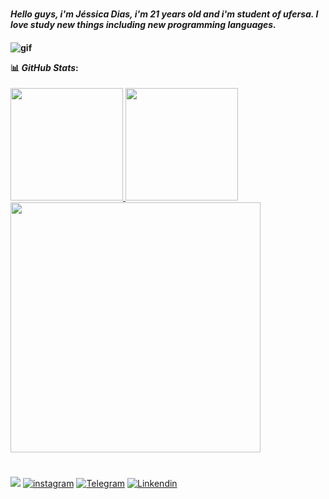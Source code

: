 ### <h4> *Hello guys, i'm  Jéssica Dias, i'm 21 years old and i'm student of ufersa. I love study new things including new programming languages.*
 <h4>

   ![gif](https://cdn.dribbble.com/users/3671336/screenshots/6646593/jelisa_1to1px_animation3.gif)




<div align="center>

#
#### 📊 *GitHub Stats*:

<a href="https://github.com/jessicardiax">
<img loading="lazy" height="180em" src="https://github-readme-stats.vercel.app/api?username=jessicardiax&show_icons=true&theme=neon&include_all_commits=true&count_private=true"/>
</div>
<img loading="lazy" height="180em" src="https://github-readme-stats.vercel.app/api/top-langs/?username=jessicardiax&layout=compact&langs_count=7&theme=neon"/>
<img src="https://github-readme-streak-stats.herokuapp.com/?user=jessicardiax&theme=neon&hide_border=false"  width="400px" />



#
<div align="center>
 
 <a href= "mailto:jessicardias.ufersa@gmail.com"><img src="https://img.shields.io/badge/Gmail-D14836?style=for-the-badge&logo=gmail&logoColor=white" target="_blank"></a>
[![instagram](https://img.shields.io/badge/Instagram-E4405F?style=for-the-badge&logo=instagram&logoColor=white)](https://www.instagram.com/jessicardiax/)
[![Telegram](https://img.shields.io/badge/Telegram-2CA5E0?style=for-the-badge&logo=telegram&logoColor=white)](https://t.me/+5584998365502)
[![Linkendin](https://img.shields.io/badge/LinkedIn-0077B5?style=for-the-badge&logo=linkedin&logoColor=white)](https://www.linkedin.com/in/jessicardiax/)

</div>
